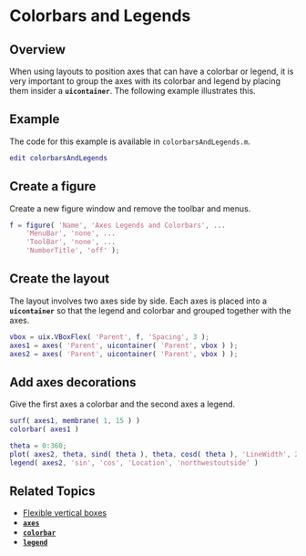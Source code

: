 
# **Colorbars and Legends**

## **Overview**

When using layouts to position axes that can have a colorbar or legend, it is very important to group the axes with its colorbar and legend by placing them insider a **`uicontainer`**. The following example illustrates this.

## Example

The code for this example is available in `colorbarsAndLegends.m`.

```matlab
edit colorbarsAndLegends 
```

## Create a figure

Create a new figure window and remove the toolbar and menus.

```matlab
f = figure( 'Name', 'Axes Legends and Colorbars', ...
    'MenuBar', 'none', ...
    'ToolBar', 'none', ...
    'NumberTitle', 'off' );
```

## Create the layout

The layout involves two axes side by side. Each axes is placed into a **`uicontainer`** so that the legend and colorbar and grouped together with the axes.

```matlab
vbox = uix.VBoxFlex( 'Parent', f, 'Spacing', 3 );
axes1 = axes( 'Parent', uicontainer( 'Parent', vbox ) );
axes2 = axes( 'Parent', uicontainer( 'Parent', vbox ) );
```

## Add axes decorations

Give the first axes a colorbar and the second axes a legend.

```matlab
surf( axes1, membrane( 1, 15 ) )
colorbar( axes1 )

theta = 0:360;
plot( axes2, theta, sind( theta ), theta, cosd( theta ), 'LineWidth', 2 )
legend( axes2, 'sin', 'cos', 'Location', 'northwestoutside' )
```

## Related Topics
* [Flexible vertical boxes](uixVBox.md)
* [**`axes`**](https://www.mathworks.com/help/matlab/ref/axes.html)
* [**`colorbar`**](https://www.mathworks.com/help/matlab/ref/colorbar.html)
* [**`legend`**](https://www.mathworks.com/help/matlab/ref/legend.html)